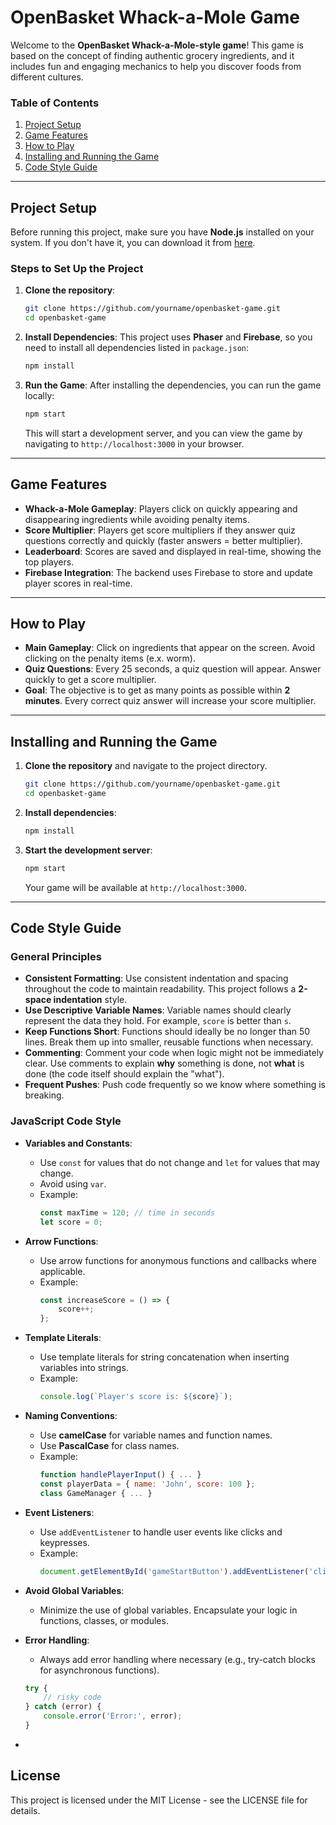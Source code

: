# **OpenBasket Whack-a-Mole Game**

Welcome to the **OpenBasket Whack-a-Mole-style game**! This game is based on the concept of finding authentic grocery ingredients, and it includes fun and engaging mechanics to help you discover foods from different cultures.

### **Table of Contents**
1. [Project Setup](#project-setup)
2. [Game Features](#game-features)
3. [How to Play](#how-to-play)
4. [Installing and Running the Game](#installing-and-running-the-game)
5. [Code Style Guide](#code-style-guide)

---

## **Project Setup**

Before running this project, make sure you have **Node.js** installed on your system. If you don't have it, you can download it from [here](https://nodejs.org).

### **Steps to Set Up the Project**

1. **Clone the repository**:
    ```bash
    git clone https://github.com/yourname/openbasket-game.git
    cd openbasket-game
    ```

2. **Install Dependencies**:
    This project uses **Phaser** and **Firebase**, so you need to install all dependencies listed in `package.json`:
    ```bash
    npm install
    ```

3. **Run the Game**:
    After installing the dependencies, you can run the game locally:
    ```bash
    npm start
    ```

    This will start a development server, and you can view the game by navigating to `http://localhost:3000` in your browser.

---

## **Game Features**

- **Whack-a-Mole Gameplay**: Players click on quickly appearing and disappearing ingredients while avoiding penalty items.
- **Score Multiplier**: Players get score multipliers if they answer quiz questions correctly and quickly (faster answers = better multiplier).
- **Leaderboard**: Scores are saved and displayed in real-time, showing the top players.
- **Firebase Integration**: The backend uses Firebase to store and update player scores in real-time.

---

## **How to Play**

- **Main Gameplay**: Click on ingredients that appear on the screen. Avoid clicking on the penalty items (e.x. worm).
- **Quiz Questions**: Every 25 seconds, a quiz question will appear. Answer quickly to get a score multiplier.
- **Goal**: The objective is to get as many points as possible within **2 minutes**. Every correct quiz answer will increase your score multiplier.

---

## **Installing and Running the Game**

1. **Clone the repository** and navigate to the project directory.

    ```bash
    git clone https://github.com/yourname/openbasket-game.git
    cd openbasket-game
    ```

2. **Install dependencies**:
   
    ```bash
    npm install
    ```

3. **Start the development server**:
   
    ```bash
    npm start
    ```

    Your game will be available at `http://localhost:3000`.

---

## **Code Style Guide**

### **General Principles**
- **Consistent Formatting**: Use consistent indentation and spacing throughout the code to maintain readability. This project follows a **2-space indentation** style.
- **Use Descriptive Variable Names**: Variable names should clearly represent the data they hold. For example, `score` is better than `s`.
- **Keep Functions Short**: Functions should ideally be no longer than 50 lines. Break them up into smaller, reusable functions when necessary.
- **Commenting**: Comment your code when logic might not be immediately clear. Use comments to explain **why** something is done, not **what** is done (the code itself should explain the "what").
- **Frequent Pushes**: Push code frequently so we know where something is breaking.

### **JavaScript Code Style**

- **Variables and Constants**:
  - Use `const` for values that do not change and `let` for values that may change.
  - Avoid using `var`.
  - Example:
    ```javascript
    const maxTime = 120; // time in seconds
    let score = 0;
    ```

- **Arrow Functions**:
  - Use arrow functions for anonymous functions and callbacks where applicable.
  - Example:
    ```javascript
    const increaseScore = () => {
        score++;
    };
    ```

- **Template Literals**:
  - Use template literals for string concatenation when inserting variables into strings.
  - Example:
    ```javascript
    console.log(`Player's score is: ${score}`);
    ```

- **Naming Conventions**:
  - Use **camelCase** for variable names and function names.
  - Use **PascalCase** for class names.
  - Example:
    ```javascript
    function handlePlayerInput() { ... }
    const playerData = { name: 'John', score: 100 };
    class GameManager { ... }
    ```

- **Event Listeners**:
  - Use `addEventListener` to handle user events like clicks and keypresses.
  - Example:
    ```javascript
    document.getElementById('gameStartButton').addEventListener('click', startGame);
    ```

- **Avoid Global Variables**:
  - Minimize the use of global variables. Encapsulate your logic in functions, classes, or modules.
  
- **Error Handling**:
  - Always add error handling where necessary (e.g., try-catch blocks for asynchronous functions).

  ```javascript
  try {
      // risky code
  } catch (error) {
      console.error('Error:', error);
  }
-
## **License**
This project is licensed under the MIT License - see the LICENSE file for details.
